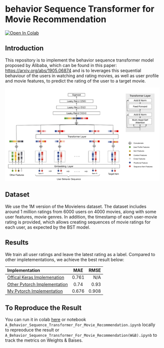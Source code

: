 # behavior Sequence Transformer for Movie Recommendation

[![Open In Colab](https://colab.research.google.com/assets/colab-badge.svg)]()

## Introduction

This repository is to implement the behavior sequence transformer model proposed by Alibaba, which can be found in this paper: https://arxiv.org/abs/1905.06874
and is to leverages this sequential behaviour of the users in watching and rating movies, as well as user profile and movie features, to predict the rating of the user to a target movie.

![](images/bst.png "BST MODEL ARCHITECTURE")


## Dataset
We use the 1M version of the Movielens dataset. The dataset includes around 1 million ratings from 6000 users on 4000 movies, along with some user features, movie genres. In addition, the timestamp of each user-movie rating is provided, which allows creating sequences of movie ratings for each user, as expected by the BST model.


## Results
We train all user ratings and leave the latest rating as a label. Compared to  other impletementations, we achieve the best result below:

| Implementation |  MAE  | RMSE |
| :------ | :---: | ---: |
| [Offical Keras Implemenation ](https://keras.io/examples/structured_data/movielens_recommendations_transformers/)   | 0.761  | N/A |
| [Other Pytorch Implementation](https://github.com/jiwidi/Behavior-Sequence-Transformer-Pytorch)    | 0.74  | 0.93 |
| [My Pytorch Implementation](https://github.com/Nelsonlin0321/ml-behavior-sequence-transformer-for-movie-recommendation)    | 0.676  | 0.908 |


## To Reproduce the Result 

You can run it in colab [here]() or notebook `A_Behavior_Sequence_Transformer_For_Movie_Recommendation.ipynb` locally to repreoduce the result or `A_Behavior_Sequence_Transformer_For_Movie_Recommendation(W&B).ipynb` to track the metrics on Weights & Baises.